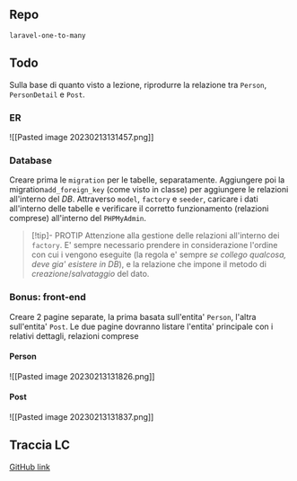 ## Repo
`laravel-one-to-many`

## Todo
Sulla base di quanto visto a lezione, riprodurre la relazione tra `Person`, `PersonDetail` e `Post`.

### ER
![[Pasted image 20230213131457.png]]

### Database
Creare prima le `migration` per le tabelle, separatamente. Aggiungere poi la migration`add_foreign_key` (come visto in classe) per aggiungere le relazioni all'interno del *DB*.
Attraverso `model`, `factory` e `seeder`, caricare i dati all'interno delle tabelle e verificare il corretto funzionamento (relazioni comprese) all'interno del `PHPMyAdmin`.

> [!tip]- PROTIP
> Attenzione alla gestione delle relazioni all'interno dei `factory`. E' sempre necessario prendere in considerazione l'ordine con cui i vengono eseguite (la regola e' sempre *se collego qualcosa, deve gia' esistere in DB*), e la relazione che impone il metodo di *creazione*/*salvataggio* del dato.


### Bonus: front-end
Creare 2 pagine separate, la prima basata sull'entita' `Person`, l'altra sull'entita' `Post`. Le due pagine dovranno listare l'entita' principale con i relativi dettagli, relazioni comprese

#### Person
![[Pasted image 20230213131826.png]]

#### Post
![[Pasted image 20230213131837.png]]

## Traccia LC
[GitHub link](https://github.com/Guybrush3791/laravel-relation-1)
